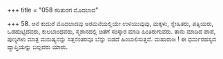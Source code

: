 +++
title = "058 ಕರಿತುರಗ ಮೊದಲಾದ"

+++
58. ಆನೆ ಕುದುರೆ ಮೊದಲಾದವು ಅರಮನೆಯಲ್ಲಿಯೇ ಉಳಿಯುವುವು, ಮಕ್ಕಳು, ಸ್ನೇಹಿತರು, ಪತ್ನಿಯರು, ಒಡಹುಟ್ಟಿದವರು, ಕುಲಬಾಂಧವರು, ಸ್ಮಶಾನದಲ್ಲಿ ಚಿತೆಗೆ ಸಂಸ್ಕಾರ ಮಾಡಿ ಹಿಂತಿರುಗುವರು. ತಾನು ಮಾಡಿದ ಪಾಪ, ಪುಣ್ಯಗಳು ಮಾತ್ರ ಮನುಷ್ಯನನ್ನು ಸತ್ತನಂತರವೂ ಬೆನ್ನು ಬಿಡದೆ ಹಿಂಬಾಲಿಸುತ್ತವೆ.  ಮಹಾರಾಜ ! ಈ ಧರ್ಮರಹಸ್ಯದ ವ್ಯಾಪ್ತಿಯನ್ನು ಬಲ್ಲವರು ಯಾರು.